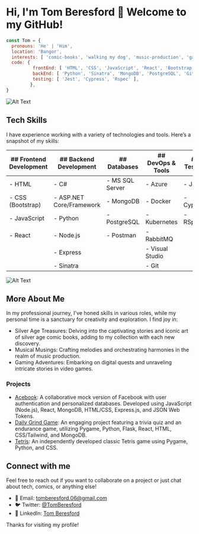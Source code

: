 # Hi, I'm Tom Beresford 👋 Welcome to my GitHub!

```javascript
const Tom = {
  pronouns: 'He' | 'Him',
  location: 'Bangor',
  interests: [ 'comic-books', 'walking my dog', 'music-production', 'gaming' ],
  code: {
          frontEnd: [ 'HTML', 'CSS', 'JavaScript', 'React', 'Bootstrap' ],
          backEnd: [ 'Python', 'Sinatra', 'MongoDB', 'PostgreSQL', 'Git', 'Node', 'Express' ],
          testing: [ 'Jest', 'Cypress', 'Rspec' ],
         },
}
```

![Alt Text](https://user-images.githubusercontent.com/74038190/225813708-98b745f2-7d22-48cf-9150-083f1b00d6c9.gif)

## Tech Skills

I have experience working with a variety of technologies and tools. Here’s a snapshot of my skills:

| ## Frontend Development  | ## Backend Development   | ## Databases           | ## DevOps & Tools         | ## Testing    | 
|--------------------------|--------------------------|------------------------|---------------------------|---------------|
| - HTML                   | - C#                     | - MS SQL Server        | - Azure                   | - Jest        |
| - CSS (Bootstrap)        | - ASP.NET Core/Framework | - MongoDB              | - Docker                  | - Cypress     |
| - JavaScript             | - Python                 | - PostgreSQL           | - Kubernetes              | - RSpec       |
| - React                  | - Node.js                | - Postman              |  - RabbitMQ               |               |
|                          | - Express                |                        | - Visual Studio           |               |
|                          | - Sinatra                |                        | - Git                     |               |

![Alt Text](https://camo.githubusercontent.com/28e64d517089d4b23ff5716340d789b4af32b3aa44001a62677f273d3ee898d5/68747470733a2f2f6d69722d73332d63646e2d63662e626568616e63652e6e65742f70726f6a6563745f6d6f64756c65732f6d61785f313230302f3831626234623136353638343031392e363430623630333864313333652e676966)

## More About Me
In my professional journey, I've honed skills in various roles, while my personal time is a sanctuary for creativity and exploration. I find joy in:

- Silver Age Treasures: Delving into the captivating stories and iconic art of silver age comic books, adding to my collection with each new discovery.
- Musical Musings: Crafting melodies and orchestrating harmonies in the realm of music production.
- Gaming Adventures: Embarking on digital quests and unraveling intricate stories in video games.

### Projects

- [Acebook](https://github.com/ThomasBeresford-0/Acebook): A collaborative mock version of Facebook with user authentication and personalized databases. Developed using JavaScript (Node.js), React, MongoDB, HTML/CSS, Express.js, and JSON Web Tokens.
- [Daily Grind Game](https://github.com/ThomasBeresford-0/Daily-Grind-Game): An engaging project featuring a trivia quiz and an endurance game, utilizing Pygame, Python, Flask, React, HTML, CSS/Tailwind, and MongoDB.
- [Tetris](https://github.com/ThomasBeresford-0/tetris_game): An independently developed classic Tetris game using Pygame, Python, and CSS.


## Connect with me

Feel free to reach out if you want to collaborate on a project or just chat about tech, comics, or anything else!

- 📧 Email: tomberesford.06@gmail.com
- 🐦 Twitter: [@TomBeresford](https://twitter.com/TomBeresford)
- 💼 LinkedIn: [Tom Beresford](https://linkedin.com/in/tom-beresford)

Thanks for visiting my profile!
